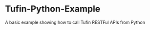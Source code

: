 Tufin-Python-Example
====================

A basic example showing how to call Tufin RESTFul APIs from Python
